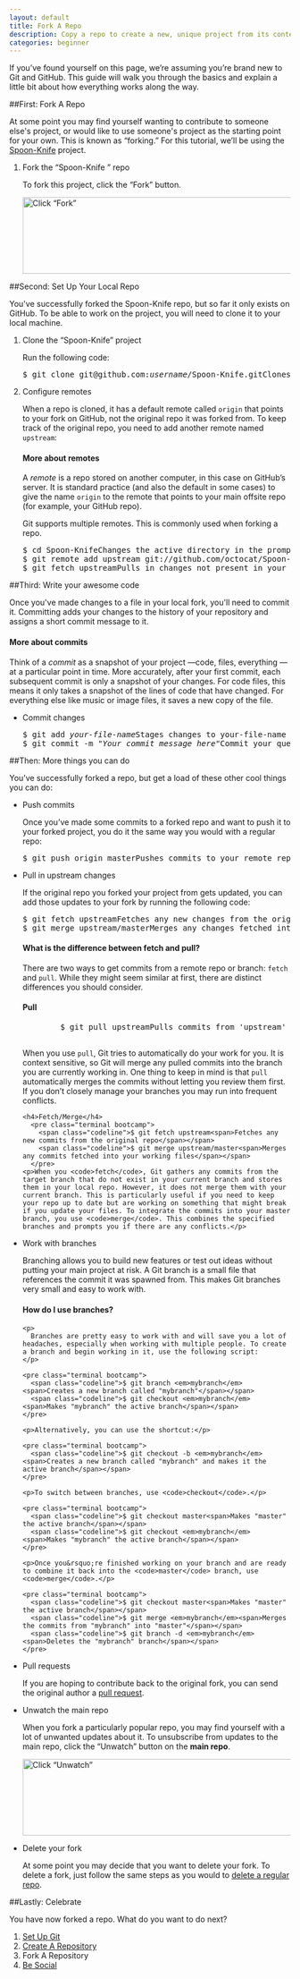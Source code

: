 ```yaml
---
layout: default
title: Fork A Repo
description: Copy a repo to create a new, unique project from its contents.
categories: beginner
---
```


<span class="intro">If you&rsquo;ve found yourself on this page, we&rsquo;re assuming you&rsquo;re brand new to Git and GitHub. This guide will walk you through the basics and explain a little bit about how everything works along the way.</span>

##<span class="step">First:</span> Fork A Repo

At some point you may find yourself wanting to contribute to someone else's project, or would like to use someone's project as the starting point for your own. This is known as &ldquo;forking.&rdquo; For this tutorial, we&rsquo;ll be using the <a href="https://github.com/octocat/Spoon-Knife" target="_blank">Spoon-Knife</a> project.

<ol>
<li>
<p><span class="step-title">Fork the &ldquo;Spoon-Knife &rdquo; repo</span></p>

<p>To fork this project, click the &ldquo;Fork&rdquo; button.</p>

<img src="/images/bootcamp/bootcamp_3_fork.jpg" width="558" height="137" alt="Click &ldquo;Fork&rdquo;"  />
</li>
</ol>

##Second: Set Up Your Local Repo

You've successfully forked the Spoon-Knife repo, but so far it only exists on GitHub. To be able to work on the project, you will need to clone it to your local machine.

<ol>
<li>
<p><span class="step-title">Clone the &ldquo;Spoon-Knife&rdquo; project</span></p>

<p>Run the following code:</p>

<pre class="terminal bootcamp">
<span class="codeline">$ git clone git@github.com:<em>username</em>/Spoon-Knife.git<span>Clones your copy of the repo into the current directory in terminal</span></span>
</pre>
</li>
<li>
<p><span class="step-title">Configure remotes</span></p>

<p>When a repo is cloned, it has a default remote called <code>origin</code> that points to your fork on GitHub, not the original repo it was forked from. To keep track of the original repo, you need to add another remote named <code>upstream</code>:</p>

<div class="more-info">
  <h4 class="compressed">More about remotes</h4>
  <div class="more-content">
    <p>
      A <em>remote</em> is a repo stored on another computer, in this case on GitHub&rsquo;s server. It is standard practice (and also the default in some cases) to give the name <code>origin</code> to the remote that points to your main offsite repo (for example, your GitHub repo).
    </p>
    <p>
      Git supports multiple remotes. This is commonly used when forking a repo.
    </p>
  </div>
</div>

<pre class="terminal bootcamp">
<span class="codeline">$ cd Spoon-Knife<span>Changes the active directory in the prompt to the newly cloned "Spoon-Knife" directory</span></span>
<span class="codeline">$ git remote add upstream git://github.com/octocat/Spoon-Knife.git<span>Assigns the original repo to a remote called "upstream"</span></span>
<span class="codeline">$ git fetch upstream<span>Pulls in changes not present in your local repository, without modifying your files</span></span>
</pre>
</li>
</ol>

##<span class="step">Third:</span> Write your awesome code

<p>Once you've made changes to a file in your local fork, you'll need to commit it. Committing adds your changes to the history of your repository and assigns a short commit message to it.</p>

<div class="more-info">
  <h4 class="compressed">More about commits</h4>
  <div class="more-content">
    <p>
      Think of a <em>commit</em> as a snapshot of your project &mdash;code, files, everything &mdash; at a particular point in time. More accurately, after your first commit, each subsequent commit is only a snapshot of your changes. For code files, this means it only takes a snapshot of the lines of code that have changed. For everything else like music or image files, it saves a new copy of the file.
    </p>
  </div>
</div>

- <span class="step-title">Commit changes</span>

  <pre class="terminal bootcamp">
  <span class="codeline">$ git add <em>your-file-name</em><span>Stages changes to your-file-name ready for committing</span></span>
  <span class="codeline">$ git commit -m "<em>Your commit message here</em>"<span>Commit your queued changes</span></span>
  </pre>


##<span class="step">Then:</span> More things you can do

You&rsquo;ve successfully forked a repo, but get a load of these other cool things you can do:

- <span class="step-title">Push commits</span>

  Once you&rsquo;ve made some commits to a forked repo and want to push it to your forked project, you do it the same way you would with a regular repo:

  <pre class="terminal bootcamp">
  <span class="codeline">$ git push origin master<span>Pushes commits to your remote repo stored on GitHub</span></span>
  </pre>

- <span class="step-title">Pull in upstream changes</span>

  If the original repo you forked your project from gets updated, you can add those updates to your fork by running the following code:

  <pre class="terminal bootcamp">
  <span class="codeline">$ git fetch upstream<span>Fetches any new changes from the original repo</span></span>
  <span class="codeline">$ git merge upstream/master<span>Merges any changes fetched into your working files</span></span>
  </pre>

  <div class="more-info">
    <h4 class="compressed">What is the difference between fetch and pull?</h4>
    <div class="more-content">
      <p>
        There are two ways to get commits from a remote repo or branch: <code>fetch</code> and <code>pull</code>. While they might seem similar at first, there are distinct differences you should consider.
      </p>
      <h4>Pull</h4>
        <pre class="terminal bootcamp">
          <span class="codeline">$ git pull upstream<span>Pulls commits from 'upstream' and adds them to the local repo</span></span>
        </pre>
      <p>When you use <code>pull</code>, Git tries to automatically do your work for you. It is context sensitive, so Git will merge any pulled commits into the branch you are currently working in. One thing to keep in mind is that <code>pull</code> automatically merges the commits without letting you review them first. If you don&rsquo;t closely manage your branches you may run into frequent conflicts.</p>

      <h4>Fetch/Merge</h4>
        <pre class="terminal bootcamp">
          <span class="codeline">$ git fetch upstream<span>Fetches any new commits from the original repo</span></span>
          <span class="codeline">$ git merge upstream/master<span>Merges any commits fetched into your working files</span></span>
        </pre>
      <p>When you <code>fetch</code>, Git gathers any commits from the target branch that do not exist in your current branch and stores them in your local repo. However, it does not merge them with your current branch. This is particularly useful if you need to keep your repo up to date but are working on something that might break if you update your files. To integrate the commits into your master branch, you use <code>merge</code>. This combines the specified branches and prompts you if there are any conflicts.</p>
    </div>
  </div>

- <span class="step-title">Work with branches</span>

  Branching allows you to build new features or test out ideas without putting your main project at risk. A Git branch is a small file that references the commit it was spawned from. This makes Git branches very small and easy to work with.

  <div class="more-info">
    <h4 class="compressed">How do I use branches?</h4>
    <div class="more-content">

      <p>
        Branches are pretty easy to work with and will save you a lot of headaches, especially when working with multiple people. To create a branch and begin working in it, use the following script:
      </p>

      <pre class="terminal bootcamp">
        <span class="codeline">$ git branch <em>mybranch</em><span>Creates a new branch called "mybranch"</span></span>
        <span class="codeline">$ git checkout <em>mybranch</em><span>Makes "mybranch" the active branch</span></span>
      </pre>

      <p>Alternatively, you can use the shortcut:</p>

      <pre class="terminal bootcamp">
        <span class="codeline">$ git checkout -b <em>mybranch</em><span>Creates a new branch called "mybranch" and makes it the active branch</span></span>
      </pre>

      <p>To switch between branches, use <code>checkout</code>.</p>

      <pre class="terminal bootcamp">
        <span class="codeline">$ git checkout master<span>Makes "master" the active branch</span></span>
        <span class="codeline">$ git checkout <em>mybranch</em><span>Makes "mybranch" the active branch</span></span>
      </pre>

      <p>Once you&rsquo;re finished working on your branch and are ready to combine it back into the <code>master</code> branch, use <code>merge</code>.</p>

      <pre class="terminal bootcamp">
        <span class="codeline">$ git checkout master<span>Makes "master" the active branch</span></span>
        <span class="codeline">$ git merge <em>mybranch</em><span>Merges the commits from "mybranch" into "master"</span></span>
        <span class="codeline">$ git branch -d <em>mybranch</em><span>Deletes the "mybranch" branch</span></span>
      </pre>

    </div>
  </div>

- <span class="step-title">Pull requests</span>

  If you are hoping to contribute back to the original fork, you can send the original author a [pull request](/pull-requests/).

- <span class="step-title">Unwatch the main repo</span>

  When you fork a particularly popular repo, you may find yourself with a lot of unwanted updates about it. To unsubscribe from updates to the main repo, click the &ldquo;Unwatch&rdquo; button on the <strong>main repo</strong>.

  <img src="/images/bootcamp/bootcamp_3_unwatch.jpg" width="558" height="137" alt="Click &ldquo;Unwatch&rdquo;"  />

- <span class="step-title">Delete your fork</span>

  At some point you may decide that you want to delete your fork. To delete a fork, just follow the same steps as you would to [delete a regular repo](/delete-a-repo).

##<span class="step">Lastly:</span> Celebrate

You have now forked a repo. What do you want to do next?

<ol class="next-steps">
<li><a href="/set-up-git-redirect/">Set Up Git</a></li>
<li><a href="/create-a-repo/">Create A Repository</a></li>
<li>Fork A Repository</li>
<li><a href="/be-social/">Be Social</a></li>
</ol>

